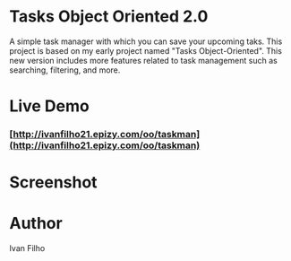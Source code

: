 # Tasks Object Oriented 2.0

A simple task manager with which you can save your upcoming taks. This project is based on my early project named "Tasks Object-Oriented". This new version includes more features related to task management such as searching, filtering, and more.

# Live Demo
### [http://ivanfilho21.epizy.com/oo/taskman](http://ivanfilho21.epizy.com/oo/taskman)

# Screenshot

# Author

Ivan Filho
